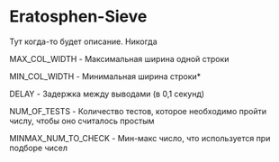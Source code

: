 # Eratosphen-Sieve

Тут когда-то будет описание. Никогда

MAX_COL_WIDTH - Максимальная ширина одной строки 

MIN_COL_WIDTH -  Минимальная ширина строки*

DELAY - Задержка между выводами (в 0,1 секунд)

NUM_OF_TESTS - Количество тестов, которое необходимо пройти числу, чтобы оно считалось простым

MINMAX_NUM_TO_CHECK - Мин-макс число, что используется при подборе чисел

